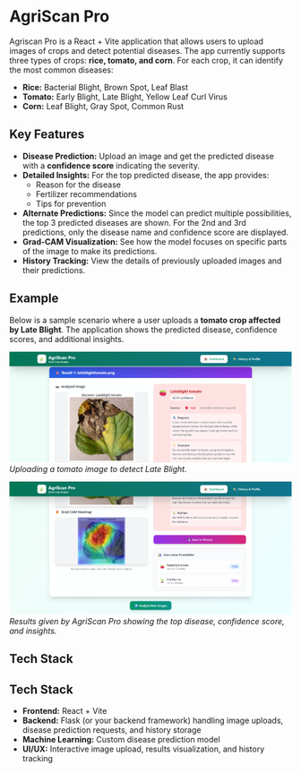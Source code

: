 # AgriScan Pro

Agriscan Pro is a React + Vite application that allows users to upload images of crops and detect potential diseases. The app currently supports three types of crops: **rice, tomato, and corn**. For each crop, it can identify the most common diseases:

- **Rice:** Bacterial Blight, Brown Spot, Leaf Blast  
- **Tomato:** Early Blight, Late Blight, Yellow Leaf Curl Virus  
- **Corn:** Leaf Blight, Gray Spot, Common Rust  

## Key Features

- **Disease Prediction:** Upload an image and get the predicted disease with a **confidence score** indicating the severity.  
- **Detailed Insights:** For the top predicted disease, the app provides:
  - Reason for the disease
  - Fertilizer recommendations
  - Tips for prevention
- **Alternate Predictions:** Since the model can predict multiple possibilities, the top 3 predicted diseases are shown. For the 2nd and 3rd predictions, only the disease name and confidence score are displayed.  
- **Grad-CAM Visualization:** See how the model focuses on specific parts of the image to make its predictions.  
- **History Tracking:** View the details of previously uploaded images and their predictions.  

## Example

Below is a sample scenario where a user uploads a **tomato crop affected by Late Blight**. The application shows the predicted disease, confidence scores, and additional insights.

![Upload Tomato Crop](src/assets/sc1.png)  
*Uploading a tomato image to detect Late Blight.*

![Prediction Results](src/assets/sc2.png)  
*Results given by AgriScan Pro showing the top disease, confidence score, and insights.*

## Tech Stack

## Tech Stack

- **Frontend:** React + Vite  
- **Backend:** Flask (or your backend framework) handling image uploads, disease prediction requests, and history storage  
- **Machine Learning:** Custom disease prediction model  
- **UI/UX:** Interactive image upload, results visualization, and history tracking

